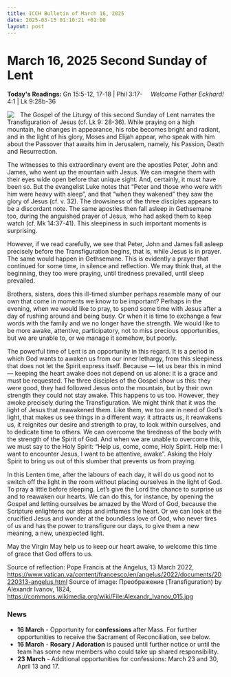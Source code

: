 ```yaml
---
title: ICCH Bulletin of March 16, 2025
date: 2025-03-15 01:10:21 +01:00
layout: post
---
```


# March 16, 2025 Second Sunday of Lent
<span style="float: right"><em>Welcome Father Eckhard!</em></span>
**Today's Readings:** Gn 15:5-12, 17-18 | Phil 3:17-4:1  | Lk 9:28b-36


<img style="float: left; margin-right: 1em;" src="https://upload.wikimedia.org/wikipedia/commons/0/0b/Alexandr_Ivanov_015.jpg">

The Gospel of the Liturgy of this second Sunday of Lent narrates the Transfiguration of Jesus (cf. Lk 9: 28-36). While praying on a high mountain, he changes in appearance, his robe becomes bright and radiant, and in the light of his glory, Moses and Elijah appear, who speak with him about the Passover that awaits him in Jerusalem, namely, his Passion, Death and Resurrection.

The witnesses to this extraordinary event are the apostles Peter, John and James, who went up the mountain with Jesus. We can imagine them with their eyes wide open before that unique sight. And, certainly, it must have been so. But the evangelist Luke notes that “Peter and those who were with him were heavy with sleep”, and that “when they wakened” they saw the glory of Jesus (cf. v. 32). The drowsiness of the three disciples appears to be a discordant note. The same apostles then fall asleep in Gethsemane too, during the anguished prayer of Jesus, who had asked them to keep watch (cf. Mk 14:37-41). This sleepiness in such important moments is surprising.

However, if we read carefully, we see that Peter, John and James fall asleep precisely before the Transfiguration begins, that is, while Jesus is in prayer. The same would happen in Gethsemane. This is evidently a prayer that continued for some time, in silence and reflection. We may think that, at the beginning, they too were praying, until tiredness prevailed, until sleep prevailed.

Brothers, sisters, does this ill-timed slumber perhaps resemble many of our own that come in moments we know to be important? Perhaps in the evening, when we would like to pray, to spend some time with Jesus after a day of rushing around and being busy. Or when it is time to exchange a few words with the family and we no longer have the strength. We would like to be more awake, attentive, participatory, not to miss precious opportunities, but we are unable to, or we manage it somehow, but poorly.

The powerful time of Lent is an opportunity in this regard. It is a period in which God wants to awaken us from our inner lethargy, from this sleepiness that does not let the Spirit express itself. Because — let us bear this in mind — keeping the heart awake does not depend on us alone: it is a grace and must be requested. The three disciples of the Gospel show us this: they were good, they had followed Jesus onto the mountain, but by their own strength they could not stay awake. This happens to us too. However, they awoke precisely during the Transfiguration. We might think that it was the light of Jesus that reawakened them. Like them, we too are in need of God’s light, that makes us see things in a different way: it attracts us, it reawakens us, it reignites our desire and strength to pray, to look within ourselves, and to dedicate time to others. We can overcome the tiredness of the body with the strength of the Spirit of God. And when we are unable to overcome this, we must say to the Holy Spirit: “Help us, come, come, Holy Spirit. Help me: I want to encounter Jesus, I want to be attentive, awake”. Asking the Holy Spirit to bring us out of this slumber that prevents us from praying.

In this Lenten time, after the labours of each day, it will do us good not to switch off the light in the room without placing ourselves in the light of God. To pray a little before sleeping. Let’s give the Lord the chance to surprise us and to reawaken our hearts. We can do this, for instance, by opening the Gospel and letting ourselves be amazed by the Word of God, because the Scripture enlightens our steps and inflames the heart. Or we can look at the crucified Jesus and wonder at the boundless love of God, who never tires of us and has the power to transfigure our days, to give them a new meaning, a new, unexpected light.

May the Virgin May help us to keep our heart awake, to welcome this time of grace that God offers to us.

Source of reflection: Pope Francis at the Angelus, 13 March 2022, https://www.vatican.va/content/francesco/en/angelus/2022/documents/20220313-angelus.html
Source of image: Преображение (Transfiguration) by Alexandr Ivanov, 1824, https://commons.wikimedia.org/wiki/File:Alexandr_Ivanov_015.jpg

### News 

* **16 March** - Opportunity for **confessions** after Mass. For further opportunities to receive the Sacrament of Reconciliation, see below.
* **16 March** - **Rosary / Adoration** is paused until further notice or until the team has some new members who could take up shared responsibility.
* **23 March** - Additional opportunities for confessions: March 23 and 30, April 13 and 17.
